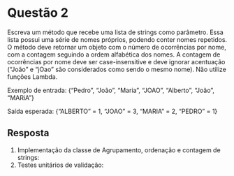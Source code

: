 # Questão 2

Escreva um método que recebe uma lista de strings como parâmetro. Essa lista possui uma série de nomes
próprios, podendo conter nomes repetidos. O método deve retornar um objeto com o número de
ocorrências por nome, com a contagem seguindo a ordem alfabética dos nomes. A contagem de ocorrências
por nome deve ser case-insensitive e deve ignorar acentuação (“João” e “jOao” são considerados como
sendo o mesmo nome). Não utilize funções Lambda.

Exemplo de entrada: {“Pedro”, “João”, “Maria”, “JOAO”, “Alberto”, “João”, “MARiA”}

Saída esperada: {“ALBERTO” = 1, “JOAO” = 3, “MARIA” = 2, “PEDRO” = 1}
 
## Resposta
 
 1. Implementação da classe de Agrupamento, ordenação e contagem de strings:
 2. Testes unitários de validação: 
 